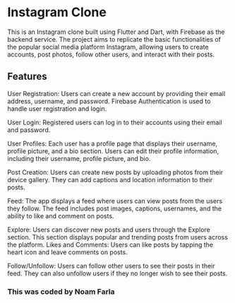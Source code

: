 # Instagram Clone

This is an Instagram clone built using Flutter and Dart, with Firebase as the backend service. The project aims to replicate the basic functionalities of the popular social media platform Instagram, allowing users to create accounts, post photos, follow other users, and interact with their posts.

## Features

User Registration: Users can create a new account by providing their email address, username, and password. Firebase Authentication is used to handle user registration and login.

User Login: Registered users can log in to their accounts using their email and password.

User Profiles: Each user has a profile page that displays their username, profile picture, and a bio section. Users can edit their profile information, including their username, profile picture, and bio.

Post Creation: Users can create new posts by uploading photos from their device gallery. They can add captions and location information to their posts.

Feed: The app displays a feed where users can view posts from the users they follow. The feed includes post images, captions, usernames, and the ability to like and comment on posts.

Explore: Users can discover new posts and users through the Explore section. This section displays popular and trending posts from users across the platform.
Likes and Comments: Users can like posts by tapping the heart icon and leave comments on posts.

Follow/Unfollow: Users can follow other users to see their posts in their feed. They can also unfollow users if they no longer wish to see their posts.

### This was coded by Noam Farla